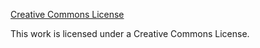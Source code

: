 [Creative Commons License](https://creativecommons.org/licenses/by-nc-sa/3.0/)

This work is licensed under a Creative Commons License.
